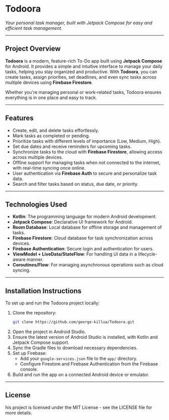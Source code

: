 # Todoora  
_Your personal task manager, built with Jetpack Compose for easy and efficient task management._

---

## Project Overview
**Todoora** is a modern, feature-rich To-Do app built using **Jetpack Compose** for Android. It provides a simple and intuitive interface to manage your daily tasks, helping you stay organized and productive. With **Todoora**, you can create tasks, assign priorities, set deadlines, and even sync tasks across multiple devices using **Firebase Firestore**.

Whether you're managing personal or work-related tasks, Todoora ensures everything is in one place and easy to track.

---

## Features
- Create, edit, and delete tasks effortlessly.
- Mark tasks as completed or pending.
- Prioritize tasks with different levels of importance (Low, Medium, High).
- Set due dates and receive reminders for upcoming tasks.
- Synchronize tasks to the cloud with **Firebase Firestore**, allowing access across multiple devices.
- Offline support for managing tasks when not connected to the internet, with real-time syncing once online.
- User authentication via **Firebase Auth** to secure and personalize task data.
- Search and filter tasks based on status, due date, or priority.

---

## Technologies Used
- **Kotlin**: The programming language for modern Android development.
- **Jetpack Compose**: Declarative UI framework for Android.
- **Room Database**: Local database for offline storage and management of tasks.
- **Firebase Firestore**: Cloud database for task synchronization across devices.
- **Firebase Authentication**: Secure login and authentication for users.
- **ViewModel + LiveData/StateFlow**: For handling UI data in a lifecycle-aware manner.
- **Coroutines/Flow**: For managing asynchronous operations such as cloud syncing.

---

## Installation Instructions

To set up and run the Todoora project locally:

1. Clone the repository:
   ```bash
   git clone https://github.com/george-killua/Todoora.git
2. Open the project in Android Studio.
3. Ensure the latest version of Android Studio is installed, with Kotlin and Jetpack Compose support.
4. Sync the Gradle files to download necessary dependencies.
5. Set up Firebase:
   * Add your `google-services.json` file to the `app/` directory.
   * Configure Firestore and Firebase Authentication from the Firebase console.
6. Build and run the app on a connected Android device or emulator.

---

## License
his project is licensed under the MIT License - see the LICENSE file for more details.
